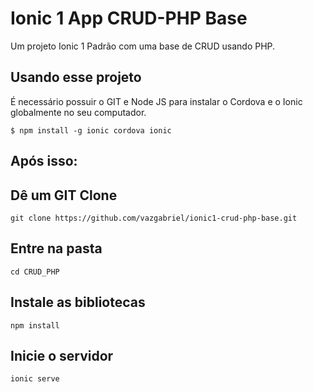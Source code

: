 Ionic 1 App CRUD-PHP Base
==============

Um projeto Ionic 1 Padrão com uma base de CRUD usando PHP.

## Usando esse projeto

É necessário possuir o GIT e Node JS para instalar o Cordova e o Ionic globalmente no seu computador.

```Usando o GIT BASH
$ npm install -g ionic cordova ionic
```

## Após isso:

## Dê um GIT Clone
```Usando o GIT BASH
git clone https://github.com/vazgabriel/ionic1-crud-php-base.git
```
## Entre na pasta
```Entre na pasta do projeto
cd CRUD_PHP
```
## Instale as bibliotecas
```Depois disso dê um npm install para instalas as bibliotecas necessárias
npm install
```

## Inicie o servidor
```Após isso inicie seu servidor
ionic serve
```